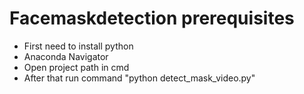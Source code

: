 # Facemaskdetection prerequisites
* First need to install python
* Anaconda Navigator
* Open project path in cmd
* After that run command "python detect_mask_video.py"
